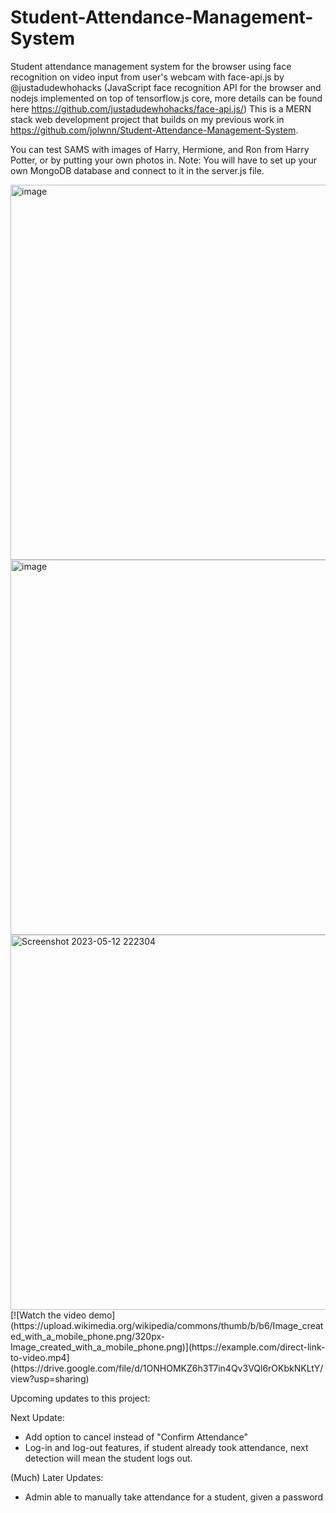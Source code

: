 # Student-Attendance-Management-System
Student attendance management system for the browser using face recognition on video input from user's webcam with face-api.js by @justadudewhohacks (JavaScript face recognition API for the browser and nodejs implemented on top of tensorflow.js core, more details can be found here https://github.com/justadudewhohacks/face-api.js/)
This is a MERN stack web development project that builds on my previous work in https://github.com/jolwnn/Student-Attendance-Management-System.

You can test SAMS with images of Harry, Hermione, and Ron from Harry Potter, or by putting your own photos in. Note: You will have to set up your own MongoDB database and connect to it in the server.js file.

<img width="600" alt="image" src="https://user-images.githubusercontent.com/85361959/226543990-f04b578d-fced-4e5c-b1d4-e00a9e55791e.png">
<img width="600" alt="image" src="https://user-images.githubusercontent.com/85361959/226542549-4e4ff4ef-9ccc-43b6-8936-d2a3adf6b77f.png">
<img width="600" alt="Screenshot 2023-05-12 222304" src="https://github.com/SpicyChickenNoodleSoup/Student-Attendance-Management-System/assets/85361959/e175cb50-801b-49b9-9477-febbde47192c">
[![Watch the video demo](https://upload.wikimedia.org/wikipedia/commons/thumb/b/b6/Image_created_with_a_mobile_phone.png/320px-Image_created_with_a_mobile_phone.png)](https://example.com/direct-link-to-video.mp4](https://drive.google.com/file/d/1ONHOMKZ6h3T7in4Qv3VQl6rOKbkNKLtY/view?usp=sharing) 

Upcoming updates to this project:

Next Update:

- Add option to cancel instead of "Confirm Attendance"
- Log-in and log-out features, if student already took attendance, next detection will mean the student logs out.

(Much) Later Updates:
- Admin able to manually take attendance for a student, given a password
